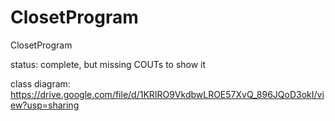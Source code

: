 # ClosetProgram
ClosetProgram

status: complete, but missing COUTs to show it

class diagram:
https://drive.google.com/file/d/1KRIRO9VkdbwLROE57XvQ_896JQoD3okI/view?usp=sharing
